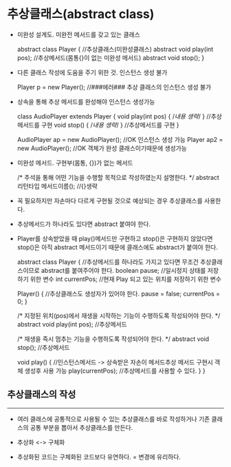 추상클래스(abstract class)
=========================
* 미완성 설계도. 미완전 메서드를 갖고 있는 클래스


    abstract class Player { //추상클래스(미완성클래스)
        abstract void play(int pos); //추상메서드(몸통{}이 없는 미완성 메서드)
        abstract void stop();
    }


* 다른 클래스 작성에 도움을 주기 위한 것. 인스턴스 생성 불가


    Player p = new Player(); //###에러### 추상 클래스의 인스턴스 생성 불가


* 상속을 통해 추상 메서드를 완성해야 인스턴스 생성가능


    class AudioPlayer extends Player {
        void play(int pos) { /*내용 생략*/ } //추상메서드를 구현
        void stop() { /*내용 생략*/ }        //추상메서드를 구현
    }

    AudioPlayer ap = new AudioPlayer(); //OK 인스턴스 생성 가능
    Player ap2 = new AudioPlayer();      //OK 객체가 완성 클래스이기때문에 생성가능    


* 미완성 메서드. 구현부(몸통, {})가 없는 메서드


    /* 주석을 통해 어떤 기능을 수행할 목적으로 작성하였는지 설명한다. */
    abstract 리턴타입 메서드이름(); //{}생략


* 꼭 필요하지만 자손마다 다르게 구현될 것으로 예상되는 경우 추상클래스를 사용한다.
* 추상메서드가 하나라도 있다면 abstract 붙여야 한다.
* Player를 상속받았을 때 play()메서드만 구현하고 stop()은 구현하지 않았다면
stop()은 아직 abstract 메서드이기 때문에 클래스에도 abstract가 붙여야 한다.


    abstract class Player { //추상메서드를 하나라도 가지고 있다면 무조건 추상클래스이므로 abstract를 붙여주어야 한다.
        boolean pause;  //일시정지 상태를 저장하기 위한 변수
        int currentPos; //현재 Play 되고 있는 위치를 저장하기 위한 변수

    Player() {      //추상클래스도 생성자가 있어야 한다.
        pause = false;
        currentPos = 0;
    }

    /* 지정된 위치(pos)에서 재생을 시작하는 기능이 수행하도록 작성되어야 한다. */
    abstract void play(int pos);    //추상메서드

    /* 재생을 즉시 멈추는 기능을 수행하도록 작성되어야 한다. */
    abstract void stop();           //추상메서드

    void play() {   //인스턴스메서드 -> 상속받은 자손이 메서드추상 메서드 구현시 객체 생성후 사용 가능
        play(currentPos);           //추상메서드를 사용할 수 있다.
    }
}


    


추상클래스의 작성
---------
*****
* 여러 클래스에 공통적으로 사용될 수 있는 추상클래스를 바로 작성하거나
기존 클래스의 공통 부분을 뽑아서 추상클래스를 만든다.

* 추상화 <-> 구체화
* 추상화된 코드는 구체화된 코드보다 유연하다. = 변경에 유리하다.










